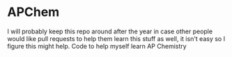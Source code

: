 APChem
======
I will probably keep this repo around after the year in case other people would like pull requests to help them learn this stuff as well, it isn't easy so I figure this might help.
Code to help myself learn AP Chemistry
